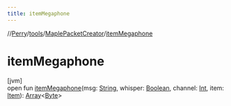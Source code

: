 ```yaml
---
title: itemMegaphone
---
```

//[Perry](../../../index.html)/[tools](../index.html)/[MaplePacketCreator](index.html)/[itemMegaphone](item-megaphone.html)



# itemMegaphone



[jvm]\
open fun [itemMegaphone](item-megaphone.html)(msg: [String](https://docs.oracle.com/javase/8/docs/api/java/lang/String.html), whisper: [Boolean](https://kotlinlang.org/api/latest/jvm/stdlib/kotlin/-boolean/index.html), channel: [Int](https://kotlinlang.org/api/latest/jvm/stdlib/kotlin/-int/index.html), item: [Item](../../client.inventory/-item/index.html)): [Array](https://kotlinlang.org/api/latest/jvm/stdlib/kotlin/-array/index.html)<[Byte](https://kotlinlang.org/api/latest/jvm/stdlib/kotlin/-byte/index.html)>




